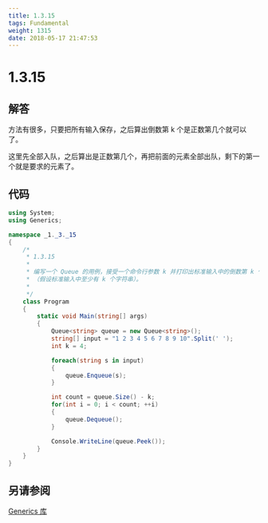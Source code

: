 ```yaml
---
title: 1.3.15
tags: Fundamental
weight: 1315
date: 2018-05-17 21:47:53
---
```


# 1.3.15


## 解答

方法有很多，只要把所有输入保存，之后算出倒数第 k 个是正数第几个就可以了。

这里先全部入队，之后算出是正数第几个，再把前面的元素全部出队，剩下的第一个就是要求的元素了。

## 代码

```csharp
using System;
using Generics;

namespace _1._3._15
{
    /*
     * 1.3.15
     * 
     * 编写一个 Queue 的用例，接受一个命令行参数 k 并打印出标准输入中的倒数第 k 个字符串
     * （假设标准输入中至少有 k 个字符串）。
     * 
     */
    class Program
    {
        static void Main(string[] args)
        {
            Queue<string> queue = new Queue<string>();
            string[] input = "1 2 3 4 5 6 7 8 9 10".Split(' ');
            int k = 4;

            foreach(string s in input)
            {
                queue.Enqueue(s);
            }

            int count = queue.Size() - k;
            for(int i = 0; i < count; ++i)
            {
                queue.Dequeue();
            }

            Console.WriteLine(queue.Peek());
        }
    }
}
```

## 另请参阅

[Generics 库](https://github.com/ikesnowy/Algorithms-4th-Edition-in-Csharp/tree/master/1%20Fundamental/1.3/Generics)
